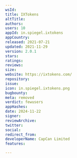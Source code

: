 ```yaml
---
wsId: 
title: IXTokens
altTitle: 
authors: 
users: 10
appId: in.spiegel.ixtokens
appCountry: 
released: 2021-07-21
updated: 2021-11-29
version: 2.0.1
stars: 
ratings: 
reviews: 
size: 
website: https://ixtokens.com/
repository: 
issue: 
icon: in.spiegel.ixtokens.png
bugbounty: 
meta: removed
verdict: fewusers
appHashes: 
date: 2024-11-22
signer: 
reviewArchive: 
twitter: 
social: 
redirect_from: 
developerName: CapCan Limited
features: 

---
```


